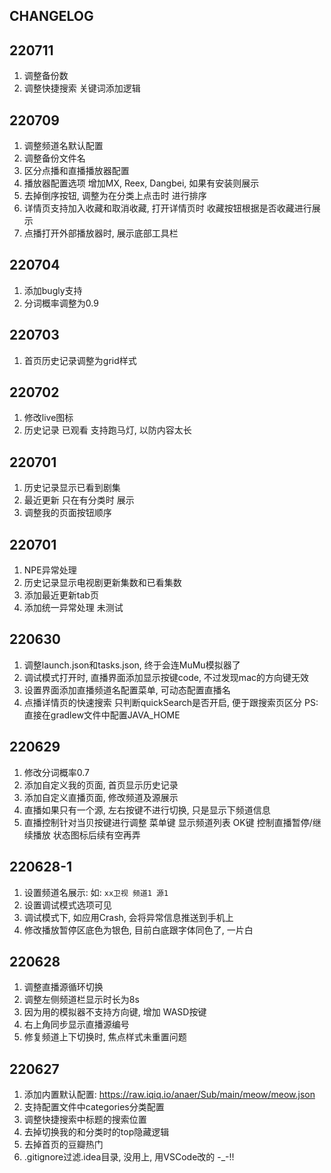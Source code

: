 ## CHANGELOG

## 220711

1. 调整备份数
2. 调整快捷搜索 关键词添加逻辑

## 220709

1. 调整频道名默认配置
2. 调整备份文件名
3. 区分点播和直播播放器配置
4. 播放器配置选项 增加MX, Reex, Dangbei, 如果有安装则展示
5. 去掉倒序按钮, 调整为在分类上点击时 进行排序
6. 详情页支持加入收藏和取消收藏, 打开详情页时 收藏按钮根据是否收藏进行展示
7. 点播打开外部播放器时, 展示底部工具栏

## 220704

1. 添加bugly支持
2. 分词概率调整为0.9

## 220703

1. 首页历史记录调整为grid样式

## 220702

1. 修改live图标
2. 历史记录 已观看 支持跑马灯, 以防内容太长


## 220701

1. 历史记录显示已看到剧集
2. 最近更新 只在有分类时 展示
3. 调整我的页面按钮顺序

## 220701

1. NPE异常处理
2. 历史记录显示电视剧更新集数和已看集数
3. 添加最近更新tab页
4. 添加统一异常处理 未测试

## 220630

1. 调整launch.json和tasks.json, 终于会连MuMu模拟器了
2. 调试模式打开时, 直播界面添加显示按键code, 不过发现mac的方向键无效 
3. 设置界面添加直播频道名配置菜单, 可动态配置直播名
4. 点播详情页的快速搜索 只判断quickSearch是否开启, 便于跟搜索页区分
PS: 直接在gradlew文件中配置JAVA_HOME

## 220629

1. 修改分词概率0.7
2. 添加自定义我的页面, 首页显示历史记录
3. 添加自定义直播页面, 修改频道及源展示
4. 直播如果只有一个源, 左右按键不进行切换, 只是显示下频道信息
5. 直播控制针对当贝按键进行调整
    菜单键 显示频道列表
    OK键 控制直播暂停/继续播放 状态图标后续有空再弄

## 220628-1

1. 设置频道名展示: 如: `xx卫视 频道1 源1`
2. 设置调试模式选项可见
3. 调试模式下, 如应用Crash, 会将异常信息推送到手机上
4. 修改播放暂停区底色为银色, 目前白底跟字体同色了, 一片白

## 220628

1. 调整直播源循环切换
2. 调整左侧频道栏显示时长为8s
3. 因为用的模拟器不支持方向键, 增加 WASD按键
4. 右上角同步显示直播源编号
5. 修复频道上下切换时, 焦点样式未重置问题

## 220627

1. 添加内置默认配置: https://raw.iqiq.io/anaer/Sub/main/meow/meow.json
2. 支持配置文件中categories分类配置
3. 调整快捷搜索中标题的搜索位置
4. 去掉切换我的和分类时的top隐藏逻辑
5. 去掉首页的豆瓣热门
6. .gitignore过滤.idea目录, 没用上, 用VSCode改的 -_-!!